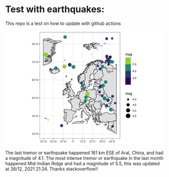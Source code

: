 <!-- README.md is generated from README.Rmd. Please edit that file -->

Test with earthquakes:
======================

This repo is a test on how to update with github actions

![](man/figures/README-unnamed-chunk-2-1.png)

The last tremor or earthquake happened 161 km ESE of Aral, China, and
had a magnitude of 4.1. The most intense tremor or earthquake in the
last month happened Mid-Indian Ridge and had a magnitude of 5.5, this
was updated at 26/12, 2021 21:24. Thanks stackoverflow!!
